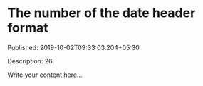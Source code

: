 # The number of the date header format

Published: 2019-10-02T09:33:03.204+05:30

Description: 26

Write your content here...